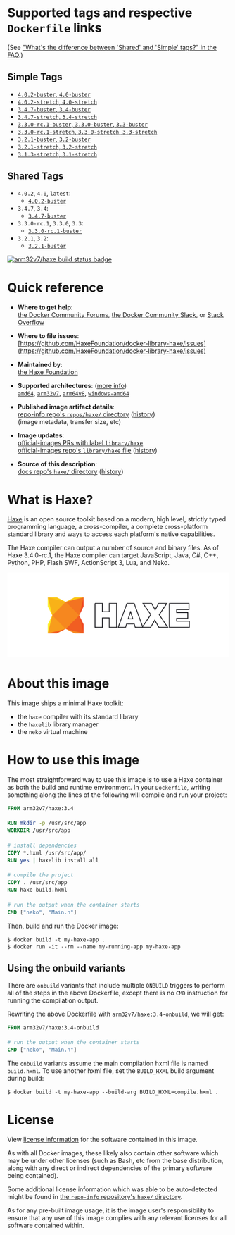 <!--

********************************************************************************

WARNING:

    DO NOT EDIT "haxe/README.md"

    IT IS AUTO-GENERATED

    (from the other files in "haxe/" combined with a set of templates)

********************************************************************************

-->

# Supported tags and respective `Dockerfile` links

(See ["What's the difference between 'Shared' and 'Simple' tags?" in the FAQ](https://github.com/docker-library/faq#whats-the-difference-between-shared-and-simple-tags).)

## Simple Tags

-	[`4.0.2-buster`, `4.0-buster`](https://github.com/HaxeFoundation/docker-library-haxe/blob/0ac31d24dbd62fc59e5191fa7b4bd2feab2fd686/4.0/buster/Dockerfile)
-	[`4.0.2-stretch`, `4.0-stretch`](https://github.com/HaxeFoundation/docker-library-haxe/blob/0ac31d24dbd62fc59e5191fa7b4bd2feab2fd686/4.0/stretch/Dockerfile)
-	[`3.4.7-buster`, `3.4-buster`](https://github.com/HaxeFoundation/docker-library-haxe/blob/b62c53f203ae20f2b3dcc1af2881ccab602a4fe1/3.4/buster/Dockerfile)
-	[`3.4.7-stretch`, `3.4-stretch`](https://github.com/HaxeFoundation/docker-library-haxe/blob/b62c53f203ae20f2b3dcc1af2881ccab602a4fe1/3.4/stretch/Dockerfile)
-	[`3.3.0-rc.1-buster`, `3.3.0-buster`, `3.3-buster`](https://github.com/HaxeFoundation/docker-library-haxe/blob/b62c53f203ae20f2b3dcc1af2881ccab602a4fe1/3.3/buster/Dockerfile)
-	[`3.3.0-rc.1-stretch`, `3.3.0-stretch`, `3.3-stretch`](https://github.com/HaxeFoundation/docker-library-haxe/blob/b62c53f203ae20f2b3dcc1af2881ccab602a4fe1/3.3/stretch/Dockerfile)
-	[`3.2.1-buster`, `3.2-buster`](https://github.com/HaxeFoundation/docker-library-haxe/blob/b62c53f203ae20f2b3dcc1af2881ccab602a4fe1/3.2/buster/Dockerfile)
-	[`3.2.1-stretch`, `3.2-stretch`](https://github.com/HaxeFoundation/docker-library-haxe/blob/b62c53f203ae20f2b3dcc1af2881ccab602a4fe1/3.2/stretch/Dockerfile)
-	[`3.1.3-stretch`, `3.1-stretch`](https://github.com/HaxeFoundation/docker-library-haxe/blob/b62c53f203ae20f2b3dcc1af2881ccab602a4fe1/3.1/stretch/Dockerfile)

## Shared Tags

-	`4.0.2`, `4.0`, `latest`:
	-	[`4.0.2-buster`](https://github.com/HaxeFoundation/docker-library-haxe/blob/0ac31d24dbd62fc59e5191fa7b4bd2feab2fd686/4.0/buster/Dockerfile)
-	`3.4.7`, `3.4`:
	-	[`3.4.7-buster`](https://github.com/HaxeFoundation/docker-library-haxe/blob/b62c53f203ae20f2b3dcc1af2881ccab602a4fe1/3.4/buster/Dockerfile)
-	`3.3.0-rc.1`, `3.3.0`, `3.3`:
	-	[`3.3.0-rc.1-buster`](https://github.com/HaxeFoundation/docker-library-haxe/blob/b62c53f203ae20f2b3dcc1af2881ccab602a4fe1/3.3/buster/Dockerfile)
-	`3.2.1`, `3.2`:
	-	[`3.2.1-buster`](https://github.com/HaxeFoundation/docker-library-haxe/blob/b62c53f203ae20f2b3dcc1af2881ccab602a4fe1/3.2/buster/Dockerfile)

[![arm32v7/haxe build status badge](https://img.shields.io/jenkins/s/https/doi-janky.infosiftr.net/job/multiarch/job/arm32v7/job/haxe.svg?label=arm32v7/haxe%20%20build%20job)](https://doi-janky.infosiftr.net/job/multiarch/job/arm32v7/job/haxe/)

# Quick reference

-	**Where to get help**:  
	[the Docker Community Forums](https://forums.docker.com/), [the Docker Community Slack](https://blog.docker.com/2016/11/introducing-docker-community-directory-docker-community-slack/), or [Stack Overflow](https://stackoverflow.com/search?tab=newest&q=docker)

-	**Where to file issues**:  
	[https://github.com/HaxeFoundation/docker-library-haxe/issues](https://github.com/HaxeFoundation/docker-library-haxe/issues)

-	**Maintained by**:  
	[the Haxe Foundation](https://github.com/HaxeFoundation/docker-library-haxe)

-	**Supported architectures**: ([more info](https://github.com/docker-library/official-images#architectures-other-than-amd64))  
	[`amd64`](https://hub.docker.com/r/amd64/haxe/), [`arm32v7`](https://hub.docker.com/r/arm32v7/haxe/), [`arm64v8`](https://hub.docker.com/r/arm64v8/haxe/), [`windows-amd64`](https://hub.docker.com/r/winamd64/haxe/)

-	**Published image artifact details**:  
	[repo-info repo's `repos/haxe/` directory](https://github.com/docker-library/repo-info/blob/master/repos/haxe) ([history](https://github.com/docker-library/repo-info/commits/master/repos/haxe))  
	(image metadata, transfer size, etc)

-	**Image updates**:  
	[official-images PRs with label `library/haxe`](https://github.com/docker-library/official-images/pulls?q=label%3Alibrary%2Fhaxe)  
	[official-images repo's `library/haxe` file](https://github.com/docker-library/official-images/blob/master/library/haxe) ([history](https://github.com/docker-library/official-images/commits/master/library/haxe))

-	**Source of this description**:  
	[docs repo's `haxe/` directory](https://github.com/docker-library/docs/tree/master/haxe) ([history](https://github.com/docker-library/docs/commits/master/haxe))

# What is Haxe?

[Haxe](https://haxe.org) is an open source toolkit based on a modern, high level, strictly typed programming language, a cross-compiler, a complete cross-platform standard library and ways to access each platform's native capabilities.

The Haxe compiler can output a number of source and binary files. As of Haxe 3.4.0-rc.1, the Haxe compiler can target JavaScript, Java, C#, C++, Python, PHP, Flash SWF, ActionScript 3, Lua, and Neko.

![logo](https://raw.githubusercontent.com/docker-library/docs/8ae987dec04fb5ecc15adcba1f9d62b40d0d3ec2/haxe/logo.png)

# About this image

This image ships a minimal Haxe toolkit:

-	the `haxe` compiler with its standard library
-	the `haxelib` library manager
-	the `neko` virtual machine

# How to use this image

The most straightforward way to use this image is to use a Haxe container as both the build and runtime environment. In your `Dockerfile`, writing something along the lines of the following will compile and run your project:

```dockerfile
FROM arm32v7/haxe:3.4

RUN mkdir -p /usr/src/app
WORKDIR /usr/src/app

# install dependencies
COPY *.hxml /usr/src/app/
RUN yes | haxelib install all

# compile the project
COPY . /usr/src/app
RUN haxe build.hxml

# run the output when the container starts
CMD ["neko", "Main.n"]
```

Then, build and run the Docker image:

```console
$ docker build -t my-haxe-app .
$ docker run -it --rm --name my-running-app my-haxe-app
```

## Using the onbuild variants

There are `onbuild` variants that include multiple `ONBUILD` triggers to perform all of the steps in the above Dockerfile, except there is no `CMD` instruction for running the compilation output.

Rewriting the above Dockerfile with `arm32v7/haxe:3.4-onbuild`, we will get:

```dockerfile
FROM arm32v7/haxe:3.4-onbuild

# run the output when the container starts
CMD ["neko", "Main.n"]
```

The `onbuild` variants assume the main compilation hxml file is named `build.hxml`. To use another hxml file, set the `BUILD_HXML` build argument during build:

```console
$ docker build -t my-haxe-app --build-arg BUILD_HXML=compile.hxml .
```

# License

View [license information](https://haxe.org/foundation/open-source.html) for the software contained in this image.

As with all Docker images, these likely also contain other software which may be under other licenses (such as Bash, etc from the base distribution, along with any direct or indirect dependencies of the primary software being contained).

Some additional license information which was able to be auto-detected might be found in [the `repo-info` repository's `haxe/` directory](https://github.com/docker-library/repo-info/tree/master/repos/haxe).

As for any pre-built image usage, it is the image user's responsibility to ensure that any use of this image complies with any relevant licenses for all software contained within.
